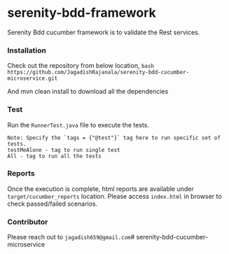 # serenity-bdd-framework
Serenity Bdd cucumber framework is to validate the Rest services.


### Installation
Check out the repository from below location,
``bash
https://github.com/JagadishRajanala/serenity-bdd-cucumber-microservice.git
``

And mvn clean install to download all the dependencies

### Test
Run the `RunnerTest.java` file to execute the tests.

```
Note: Specify the `tags = {"@test"}` tag here to run specific set of tests.
testMeAlone - tag to run single test
All - tag to run all the tests
```
### Reports
Once the execution is complete, html reports are available under `target/cucumber_reports` location.
Please access `index.html` in browser to check passed/failed scenarios.

### Contributor
Please reach out to `jagadish659@gmail.com`# serenity-bdd-cucumber-microservice

